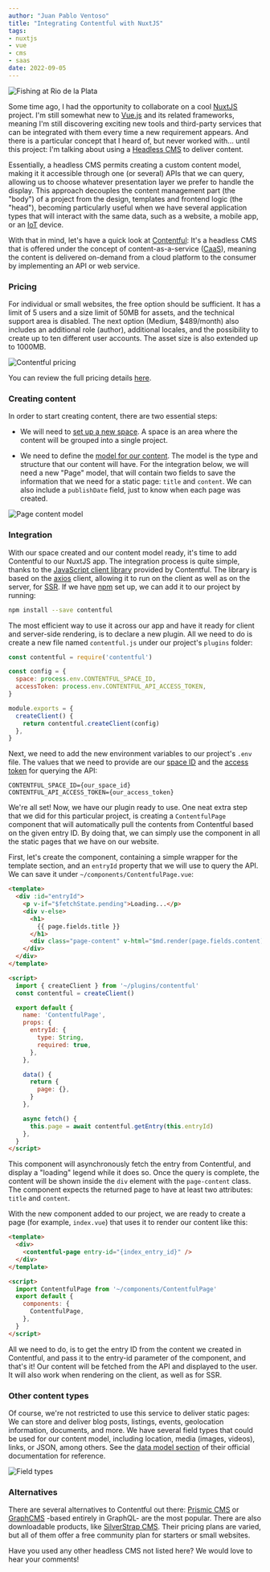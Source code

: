 ```yaml
---
author: "Juan Pablo Ventoso"
title: "Integrating Contentful with NuxtJS"
tags:
- nuxtjs
- vue
- cms
- saas
date: 2022-09-05
---
```


![Fishing at Rio de la Plata](/2022/09/integrating-contentful-with-nuxt/fishing-rio-de-la-plata-sunset.jpg)

<!-- Photo by Juan Pablo Ventoso -->

Some time ago, I had the opportunity to collaborate on a cool [NuxtJS](https://nuxtjs.org/) project. I'm still somewhat new to [Vue.js](https://vuejs.org/) and its related frameworks, meaning I'm still discovering exciting new tools and third-party services that can be integrated with them every time a new requirement appears. And there is a particular concept that I heard of, but never worked with... until this project: I'm talking about using a [Headless CMS](https://en.wikipedia.org/wiki/Headless_content_management_system) to deliver content.

Essentially, a headless CMS permits creating a custom content model, making it it accessible through one (or several) APIs that we can query, allowing us to choose whatever presentation layer we prefer to handle the display. This approach decouples the content management part (the "body") of a project from the design, templates and frontend logic (the "head"), becoming particularly useful when we have several application types that will interact with the same data, such as a website, a mobile app, or an [IoT](https://en.wikipedia.org/wiki/Internet_of_things) device.

With that in mind, let's have a quick look at [Contentful](https://www.contentful.com/): It's a headless CMS that is offered under the concept of content-as-a-service ([CaaS](https://www.contentful.com/r/knowledgebase/content-as-a-service/)), meaning the content is delivered on-demand from a cloud platform to the consumer by implementing an API or web service.

### Pricing

For individual or small websites, the free option should be sufficient. It has a limit of 5 users and a size limit of 50MB for assets, and the technical support area is disabled. The next option (Medium, $489/month) also includes an additional role (author), additional locales, and the possibility to create up to ten different user accounts. The asset size is also extended up to 1000MB.

![Contentful pricing](/2022/09/integrating-contentful-with-nuxt/contentful-pricing.jpg)

You can review the full pricing details [here](https://www.contentful.com/pricing/).

### Creating content

In order to start creating content, there are two essential steps:

* We will need to [set up a new space](https://www.contentful.com/help/contentful-101/#step-2-create-a-space). A space is an area where the content will be grouped into a single project.

* We need to define the [model for our content](https://www.contentful.com/help/contentful-101/#step-3-create-the-content-model). The model is the type and structure that our content will have. For the integration below, we will need a new "Page" model, that will contain two fields to save the information that we need for a static page: `title` and `content`. We can also include a `publishDate` field, just to know when each page was created.

![Page content model](/2022/09/integrating-contentful-with-nuxt/page-content-model.jpg)

### Integration

With our space created and our content model ready, it's time to add Contentful to our NuxtJS app. The integration process is quite simple, thanks to the [JavaScript client library](https://www.npmjs.com/package/contentful) provided by Contentful. The library is based on the [axios](https://github.com/axios/axios) client, allowing it to run on the client as well as on the server, for [SSR](https://nuxtjs.org/docs/concepts/server-side-rendering/). If we have [npm](https://www.npmjs.com/) set up, we can add it to our project by running:

```bash
npm install --save contentful
```

The most efficient way to use it across our app and have it ready for client and server-side rendering, is to declare a new plugin. All we need to do is create a new file named `contentful.js` under our project's `plugins` folder:

```js
const contentful = require('contentful')

const config = {
  space: process.env.CONTENTFUL_SPACE_ID,
  accessToken: process.env.CONTENTFUL_API_ACCESS_TOKEN,
}

module.exports = {
  createClient() {
    return contentful.createClient(config)
  },
}
```

Next, we need to add the new environment variables to our project's `.env` file. The values that we need to provide are our [space ID](https://www.contentful.com/help/find-space-id/) and the [access token](https://www.contentful.com/developers/docs/references/authentication/) for querying the API:

```
CONTENTFUL_SPACE_ID={our_space_id}
CONTENTFUL_API_ACCESS_TOKEN={our_access_token}
```

We're all set! Now, we have our plugin ready to use. One neat extra step that we did for this particular project, is creating a `ContentfulPage` component that will automatically pull the contents from Contentful based on the given entry ID. By doing that, we can simply use the component in all the static pages that we have on our website.

First, let's create the component, containing a simple wrapper for the template section, and an `entryId` property that we will use to query the API. We can save it under `~/components/ContentfulPage.vue`:

```html
<template>
  <div :id="entryId">
    <p v-if="$fetchState.pending">Loading...</p>
    <div v-else>
      <h1>
        {{ page.fields.title }}
      </h1>
      <div class="page-content" v-html="$md.render(page.fields.content)" />
    </div>
  </div>
</template>

<script>
  import { createClient } from '~/plugins/contentful'
  const contentful = createClient()

  export default {
    name: 'ContentfulPage',
    props: {
      entryId: {
        type: String,
        required: true,
      },
    },

    data() {
      return {
        page: {},
      }
    },

    async fetch() {
      this.page = await contentful.getEntry(this.entryId)
    },
  }
</script>
```

This component will asynchronously fetch the entry from Contentful, and display a "loading" legend while it does so. Once the query is complete, the content will be shown inside the `div` element with the `page-content` class. The component expects the returned page to have at least two attributes: `title` and `content`.

With the new component added to our project, we are ready to create a page (for example, `index.vue`) that uses it to render our content like this:

```html
<template>
  <div>
    <contentful-page entry-id="{index_entry_id}" />
  </div>
</template>

<script>
  import ContentfulPage from '~/components/ContentfulPage'
  export default {
    components: {
      ContentfulPage,
    },
  }
</script>
```

All we need to do, is to get the entry ID from the content we created in Contentful, and pass it to the entry-id parameter of the component, and that's it! Our content will be fetched from the API and displayed to the user. It will also work when rendering on the client, as well as for SSR.

### Other content types

Of course, we're not restricted to use this service to deliver static pages: We can store and deliver blog posts, listings, events, geolocation information, documents, and more. We have several field types that could be used for our content model, including location, media (images, videos), links, or JSON, among others. See the [data model section](https://www.contentful.com/developers/docs/concepts/data-model/) of their official documentation for reference.

![Field types](/2022/09/integrating-contentful-with-nuxt/add-new-field-types.jpg)

### Alternatives

There are several alternatives to Contentful out there: [Prismic CMS](https://prismic.io/) or [GraphCMS](https://graphcms.com/) -based entirely in GraphQL- are the most popular. There are also downloadable products, like [SilverStrap CMS](https://www.silverstripe.org/). Their pricing plans are varied, but all of them offer a free community plan for starters or small websites.

Have you used any other headless CMS not listed here? We would love to hear your comments!